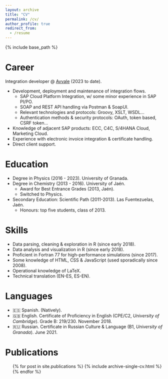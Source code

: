 ```yaml
---
layout: archive
title: "CV"
permalink: /cv/
author_profile: true
redirect_from:
  - /resume
---
```


{% include base_path %}

Career
======
Integration developer @ [Avvale](https://www.avvale.com) (2023 to date).
  * Development, deployment and maintenance of integration flows.
    * SAP Cloud Platform Integration, w/ some minor experience in SAP PI/PO.
    * SOAP and REST API handling via Postman & SoapUI.
    * Relevant technologies and protocols: Groovy, XSLT, WSDL...
    * Authentication methods & security protocols: OAuth, token based, CSRF token...
  * Knowledge of adjacent SAP products: ECC, C4C, S/4HANA Cloud, Marketing Cloud.
  * Experience with electronic invoice integration & certificate handling.
  * Direct client support.

Education
======
* Degree in Physics (2016 - 2023). University of Granada.
* Degree in Chemistry (2013 - 2016). University of Jaén.
  * Award for Best Entrance Grades (2013, Jaén).
  * Switched to Physics.
* Secondary Education: Scientific Path (2011-2013). Las Fuentezuelas, Jaén.
  * Honours: top five students, class of 2013.

  
Skills
======
* Data parsing, cleaning & exploration in R (since early 2018).
* Data analysis and visualization in R (since early 2018).
* Proficient in Fortran 77 for high-performance simulations (since 2017).
* Some knowledge of HTML, CSS & JavaScript (used sporadically since 2008).
* Operational knowledge of LaTeX.
* Technical translation (EN-ES, ES-EN).

Languages
======
* 🇪🇸 Spanish. (Natively).
* 🇬🇧 English. Certificate of Proficiency in English (CPE/C2, *University of Cambridge*). Grade B: 219/230. November 2018.
* 🇷🇺 Russian. Certificate in Russian Culture & Language (B1, *University of Granada*). June 2021.

Publications
======
  <ul>{% for post in site.publications %}
    {% include archive-single-cv.html %}
  {% endfor %}</ul>
